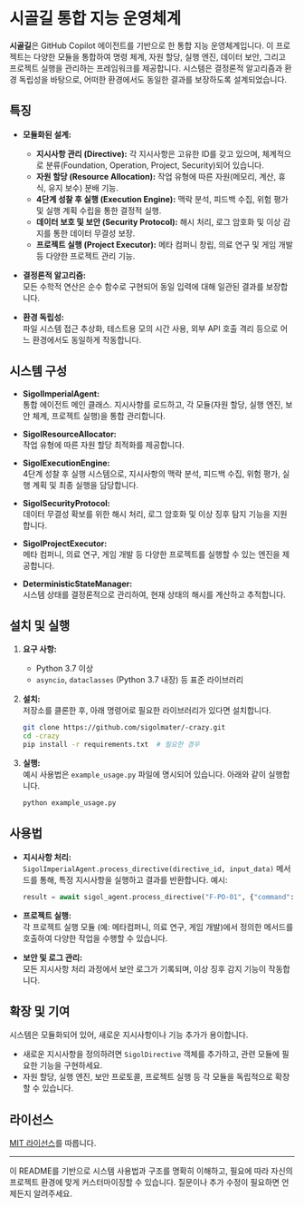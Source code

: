 
# 시골길 통합 지능 운영체계

**시골길**은 GitHub Copilot 에이전트를 기반으로 한 통합 지능 운영체계입니다. 이 프로젝트는 다양한 모듈을 통합하여 명령 체계, 자원 할당, 실행 엔진, 데이터 보안, 그리고 프로젝트 실행을 관리하는 프레임워크를 제공합니다. 시스템은 결정론적 알고리즘과 환경 독립성을 바탕으로, 어떠한 환경에서도 동일한 결과를 보장하도록 설계되었습니다.

## 특징

- **모듈화된 설계:**  
  - **지시사항 관리 (Directive):** 각 지시사항은 고유한 ID를 갖고 있으며, 체계적으로 분류(Foundation, Operation, Project, Security)되어 있습니다.
  - **자원 할당 (Resource Allocation):** 작업 유형에 따른 자원(메모리, 계산, 휴식, 유지 보수) 분배 기능.
  - **4단계 성찰 후 실행 (Execution Engine):** 맥락 분석, 피드백 수집, 위험 평가 및 실행 계획 수립을 통한 결정적 실행.
  - **데이터 보호 및 보안 (Security Protocol):** 해시 처리, 로그 암호화 및 이상 감지를 통한 데이터 무결성 보장.
  - **프로젝트 실행 (Project Executor):** 메타 컴퍼니 창립, 의료 연구 및 게임 개발 등 다양한 프로젝트 관리 기능.

- **결정론적 알고리즘:**  
  모든 수학적 연산은 순수 함수로 구현되어 동일 입력에 대해 일관된 결과를 보장합니다.

- **환경 독립성:**  
  파일 시스템 접근 추상화, 테스트용 모의 시간 사용, 외부 API 호출 격리 등으로 어느 환경에서도 동일하게 작동합니다.

## 시스템 구성

- **SigolImperialAgent:**  
  통합 에이전트 메인 클래스. 지시사항를 로드하고, 각 모듈(자원 할당, 실행 엔진, 보안 체계, 프로젝트 실행)을 통합 관리합니다.

- **SigolResourceAllocator:**  
  작업 유형에 따른 자원 할당 최적화를 제공합니다.

- **SigolExecutionEngine:**  
  4단계 성찰 후 실행 시스템으로, 지시사항의 맥락 분석, 피드백 수집, 위험 평가, 실행 계획 및 최종 실행을 담당합니다.

- **SigolSecurityProtocol:**  
  데이터 무결성 확보를 위한 해시 처리, 로그 암호화 및 이상 징후 탐지 기능을 지원합니다.

- **SigolProjectExecutor:**  
  메타 컴퍼니, 의료 연구, 게임 개발 등 다양한 프로젝트를 실행할 수 있는 엔진을 제공합니다.

- **DeterministicStateManager:**  
  시스템 상태를 결정론적으로 관리하여, 현재 상태의 해시를 계산하고 추적합니다.

## 설치 및 실행

1. **요구 사항:**  
   - Python 3.7 이상
   - `asyncio`, `dataclasses` (Python 3.7 내장) 등 표준 라이브러리

2. **설치:**  
   저장소를 클론한 후, 아래 명령어로 필요한 라이브러리가 있다면 설치합니다.
   ```bash
   git clone https://github.com/sigolmater/-crazy.git
   cd -crazy
   pip install -r requirements.txt  # 필요한 경우
   ```

3. **실행:**  
   예시 사용법은 `example_usage.py` 파일에 명시되어 있습니다. 아래와 같이 실행합니다.
   ```bash
   python example_usage.py
   ```

## 사용법

- **지시사항 처리:**  
  `SigolImperialAgent.process_directive(directive_id, input_data)` 메서드를 통해, 특정 지시사항을 실행하고 결과를 반환합니다. 예시:
  ```python
  result = await sigol_agent.process_directive("F-PO-01", {"command": "시스템 정렬 확인", "priority": "absolute"})
  ```

- **프로젝트 실행:**  
  각 프로젝트 실행 모듈 (예: 메타컴퍼니, 의료 연구, 게임 개발)에서 정의한 메서드를 호출하여 다양한 작업을 수행할 수 있습니다.

- **보안 및 로그 관리:**  
  모든 지시사항 처리 과정에서 보안 로그가 기록되며, 이상 징후 감지 기능이 작동합니다.

## 확장 및 기여

시스템은 모듈화되어 있어, 새로운 지시사항이나 기능 추가가 용이합니다.  
- 새로운 지시사항을 정의하려면 `SigolDirective` 객체를 추가하고, 관련 모듈에 필요한 기능을 구현하세요.
- 자원 할당, 실행 엔진, 보안 프로토콜, 프로젝트 실행 등 각 모듈을 독립적으로 확장할 수 있습니다.

## 라이선스

[MIT 라이선스](LICENSE)를 따릅니다.

---

이 README를 기반으로 시스템 사용법과 구조를 명확히 이해하고, 필요에 따라 자신의 프로젝트 환경에 맞게 커스터마이징할 수 있습니다. 질문이나 추가 수정이 필요하면 언제든지 알려주세요.
